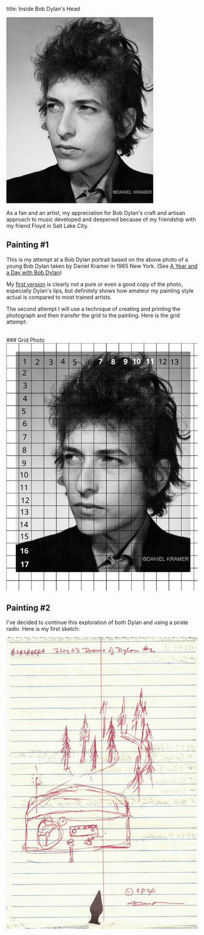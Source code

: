 title: Inside Bob Dylan's Head

<img src="/static/img/bob-dylan.jpg" id="young-bob-dylan">

As a fan and an artist, my appreciation for Bob Dylan's craft
and artisan approach to music developed and deepened because of 
 my friendship with my friend Floyd in Salt Lake City.  


## Painting #1
 This is my attempt at a Bob Dylan portrait 
 based on the above photo of a young Bob Dylan taken by Daniel Kramer in 1965 New York.
 (See <a href="http://lightbox.time.com/2012/03/19/a-year-and-a-day-with-bob-dylan/#1">A Year 
 and a Day with Bob Dylan</a>)
 
My [first version](/static/img/floyds-dreams-of-dylan-2013-03-23.jpg) is clearly not 
a pure or even a good copy of the photo, 
especially Dylan's lips, but definitely shows how amateur my 
painting style actual is compared to most trained artists. 

The second attempt I will use a technique of creating and printing the 
photograph and then transfer the grid to the painting.
Here is the grid attempt: 

<br>
### Grid Photo
<img src="/static/img/bob-dylan.svg" id="bob-dylan-grid">

## Painting #2
I've decided to continue this exploration of both Dylan and using a pirate radio. Here is
my first sketch:

<img src="/static/img/floyds-dream-of-dylan-2-sketch.png" id="sketch-two" alt="FDD Car driving through night forest" >
